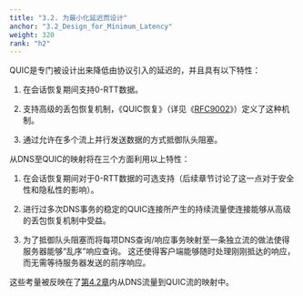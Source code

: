 ```yaml
---
title: "3.2. 为最小化延迟而设计"
anchor: "3.2_Design_for_Minimum_Latency"
weight: 320
rank: "h2"
---
```


QUIC是专门被设计出来降低由协议引入的延迟的，并且具有以下特性：

1. 在会话恢复期间支持0-RTT数据。

2. 支持高级的丢包恢复机制，《QUIC恢复》（详见《[RFC9002]()》）定义了这种机制。

3. 通过允许在多个流上并行发送数据的方式抵御队头阻塞。

从DNS至QUIC的映射将在三个方面利用以上特性：

1. 在会话恢复期间对于0-RTT数据的可选支持（后续章节讨论了这一点对于安全性和隐私性的影响）。

2. 进行过多次DNS事务的稳定的QUIC连接所产生的持续流量使连接能够从高级的丢包恢复机制中受益。

3. 为了抵御队头阻塞而将每项DNS查询/响应事务映射至一条独立流的做法使得服务器能够“乱序”响应查询。
这还使得客户端能够随时处理刚刚抵达的响应，而无需等待服务器发送的前序响应。

这些考量被反映在了[第4.2章]()内从DNS流量到QUIC流的映射中。
